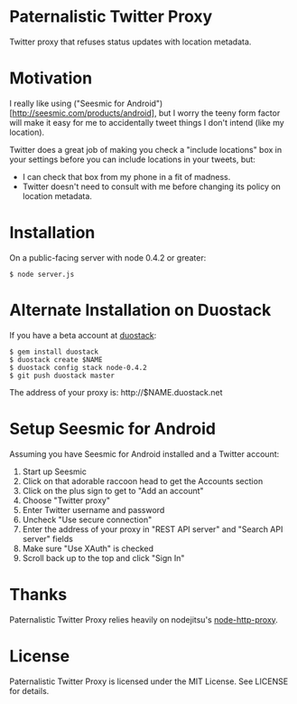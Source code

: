 Paternalistic Twitter Proxy
==

Twitter proxy that refuses status updates with location metadata.

Motivation
===

I really like using ("Seesmic for Android")[http://seesmic.com/products/android], but I worry the teeny
form factor will make it easy for me to accidentally tweet things I don't intend
(like my location).

Twitter does a great job of making you check a "include locations" box in your
settings before you can include locations in your tweets, but:

* I can check that box from my phone in a fit of madness.
* Twitter doesn't need to consult with me before changing its policy on location metadata.

Installation
===

On a public-facing server with node 0.4.2 or greater:

    $ node server.js

Alternate Installation on Duostack
===

If you have a beta account at [duostack](http://www.duostack.com/):

    $ gem install duostack
    $ duostack create $NAME
    $ duostack config stack node-0.4.2
    $ git push duostack master

The address of your proxy is: http://$NAME.duostack.net

Setup Seesmic for Android
===

Assuming you have Seesmic for Android installed and a Twitter account:

1. Start up Seesmic
2. Click on that adorable raccoon head to get the Accounts section
3. Click on the plus sign to get to "Add an account"
4. Choose "Twitter proxy"
5. Enter Twitter username and password
6. Uncheck "Use secure connection"
7. Enter the address of your proxy in "REST API server" and "Search API server" fields
8. Make sure "Use XAuth" is checked
9. Scroll back up to the top and click "Sign In"

Thanks
===

Paternalistic Twitter Proxy relies heavily on nodejitsu's [node-http-proxy](https://github.com/nodejitsu/node-http-proxy).

License
===

Paternalistic Twitter Proxy is licensed under the MIT License. See LICENSE for details.
